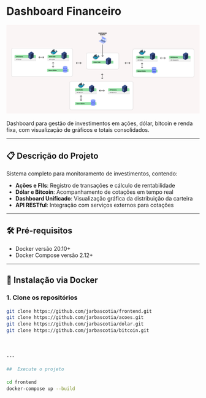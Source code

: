 # Dashboard Financeiro

![Diagrama de Arquitetura](./arquitetura.png)

Dashboard para gestão de investimentos em ações, dólar, bitcoin e renda fixa, com visualização de gráficos e totais consolidados.

---

## 📋 Descrição do Projeto
Sistema completo para monitoramento de investimentos, contendo:
- **Ações e FIIs**: Registro de transações e cálculo de rentabilidade
- **Dólar e Bitcoin**: Acompanhamento de cotações em tempo real
- **Dashboard Unificado**: Visualização gráfica da distribuição da carteira
- **API RESTful**: Integração com serviços externos para cotações

---

## 🛠️ Pré-requisitos
- Docker versão 20.10+ 
- Docker Compose versão 2.12+


---

## 🚀 Instalação via Docker

### 1. Clone os repositórios
```bash
git clone https://github.com/jarbascotia/frontend.git
git clone https://github.com/jarbascotia/acoes.git
git clone https://github.com/jarbascotia/dolar.git
git clone https://github.com/jarbascotia/bitcoin.git



---

##  Execute o projeto

cd frontend
docker-compose up --build
